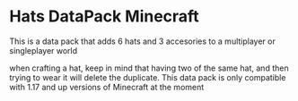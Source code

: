 # Hats DataPack Minecraft
 This is a data pack that adds 6 hats and 3 accesories to a multiplayer or singleplayer world

when crafting a hat, keep in mind that having two of the same hat, and then trying to wear it will delete the duplicate.
This data pack is only compatible with 1.17 and up versions of Minecraft at the moment
